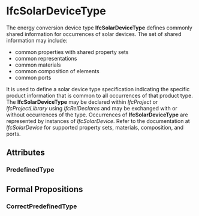 # IfcSolarDeviceType

The energy conversion device type **IfcSolarDeviceType** defines commonly shared information for occurrences of solar devices. The set of shared information may include:

* common properties with shared property sets
* common representations
* common materials
* common composition of elements
* common ports

<!-- end of short definition -->

It is used to define a solar device type specification indicating the specific product information that is common to all occurrences of that product type. The **IfcSolarDeviceType** may be declared within _IfcProject_ or _IfcProjectLibrary_ using _IfcRelDeclares_ and may be exchanged with or without occurrences of the type. Occurrences of **IfcSolarDeviceType** are represented by instances of _IfcSolarDevice_. Refer to the documentation at _IfcSolarDevice_ for supported property sets, materials, composition, and ports.

## Attributes

### PredefinedType


## Formal Propositions

### CorrectPredefinedType


